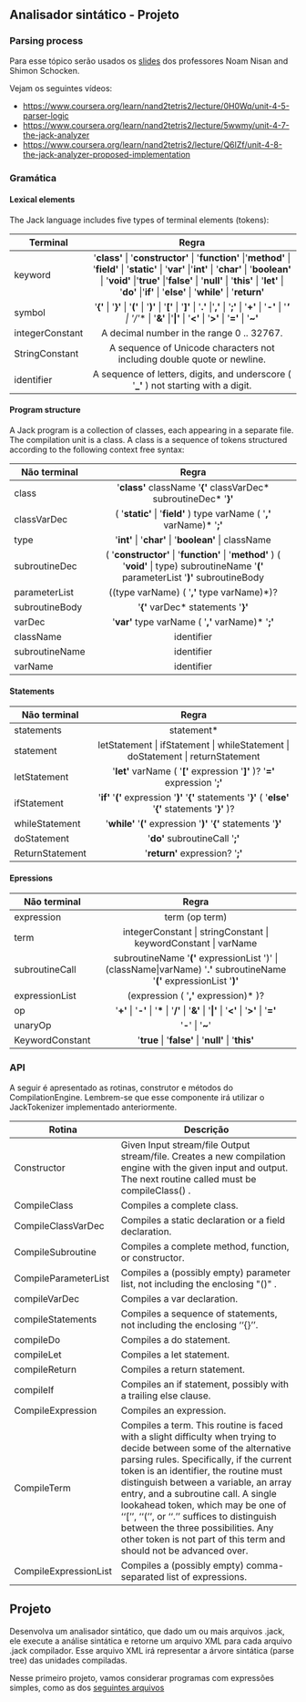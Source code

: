 ## Analisador sintático - Projeto


### Parsing process

Para esse tópico serão usados os [slides](./parsing_process.pdf) dos professores Noam Nisan and Shimon Schocken.

Vejam os seguintes vídeos:

* https://www.coursera.org/learn/nand2tetris2/lecture/0H0Wq/unit-4-5-parser-logic
* https://www.coursera.org/learn/nand2tetris2/lecture/5wwmy/unit-4-7-the-jack-analyzer
* https://www.coursera.org/learn/nand2tetris2/lecture/Q6IZf/unit-4-8-the-jack-analyzer-proposed-implementation

### Gramática


#### Lexical elements 

The Jack language includes five types of terminal elements (tokens):

| Terminal        | Regra   | 
| ------------- |:-------------:|
|keyword |    '**class'** \| '**constructor'** \| '**function'** \|'**method'** \| '**field'** \| '**static'** \| '**var'** \|'**int'** \| '**char'** \| '**boolean'** \| '**void'** \|'**true'** \|'**false'** \| '**null'** \| '**this'** \| '**let'** \| '**do'** \|'**if'** \| '**else'** \| '**while'** \| '**return'**
|symbol| '**{'** \| '**}'** \| '**('** \| '**)'** \| '**['** \| '**]'** \| '**.'** \|'**,'** \| '**;'** \| '**+'** \| '**-'** \| '***'** \| '**/'** \| '**&'** \|'**\|'** \| '**<'** \| '**>'** \| '**='** \| '**~'**
|integerConstant|  A decimal number in the range 0 .. 32767.
|StringConstant|  A sequence of Unicode characters not including double quote or newline.
|identifier| A sequence of letters, digits, and underscore ( '**_'** ) not starting with a digit.


#### Program structure

A Jack program is a collection of classes, each appearing in a separate file. The compilation unit is a class. A class is a sequence of tokens structured according to the following context free syntax:

| Não terminal        | Regra   | 
| ------------- |:-------------:|
|class| '**class'** className '**{'** classVarDec* subroutineDec* '**}'**
|classVarDec| ( '**static'** \| '**field'** ) type varName ( '**,'** varName)* '**;'**
|type|'**int'** \| '**char'** \| '**boolean'** \| className
|subroutineDec| ( '**constructor'** \| '**function'** \| '**method'** ) ( '**void'** \| type) subroutineName '**('** parameterList '**)'** subroutineBody
|parameterList| ((type varName) ( '**,'** type varName)*)?
|subroutineBody|'**{'** varDec* statements '**}'**
|varDec| '**var'** type varName ( '**,'** varName)* '**;'**
|className| identifier
|subroutineName| identifier
|varName| identifier


#### Statements

| Não terminal        | Regra   | 
| ------------- |:-------------:|
|statements| statement*
|statement| letStatement \| ifStatement \| whileStatement \| doStatement \| returnStatement
|letStatement|'**let'** varName ( '**['** expression '**]'** )? '**='** expression '**;'**
|ifStatement| '**if'** '**('** expression '**)'** '**{'** statements '**}'** ( '**else'** '**{'** statements '**}'** )?
|whileStatement| '**while'** '**('** expression '**)'** '**{'** statements '**}'**
|doStatement| '**do'** subroutineCall '**;'**
|ReturnStatement| '**return'** expression? '**;'**


#### Epressions

| Não terminal        | Regra   | 
| ------------- |:-------------:|
|expression| term (op term)|
|term | integerConstant \| stringConstant \| keywordConstant \| varName |
|subroutineCall| subroutineName '**('** expressionList ')' \| (className\|varName) '**.'** subroutineName '**('** expressionList '**)'**|
|expressionList| (expression ( '**,'** expression)* )?
op| '**+'** \| '**-'** \| '**\*** \| '**/'** \| '**&'** \| '**\|'** \| '**<'** \| '**>'** \| '**='**
|unaryOp|'**-**' \| '**~**'
|KeywordConstant|'**true** \| '**false'** \| '**null'** \| '**this'**




### API

A seguir é apresentado as rotinas, construtor e métodos do CompilationEngine. Lembrem-se que esse componente irá utilizar o JackTokenizer implementado anteriormente.

| Rotina                 | Descrição                                                                                                                                                                                                                                                                                                                                                                                                                                                                                  |
|------------------------|--------------------------------------------------------------------------------------------------------------------------------------------------------------------------------------------------------------------------------------------------------------------------------------------------------------------------------------------------------------------------------------------------------------------------------------------------------------------------------------------|
| Constructor            |  Given Input stream/file Output stream/file. Creates a new compilation engine with the given input and output. The next routine called must be compileClass() .                                                                                                                                                                                                                                                                                                                            |
| CompileClass           |  Compiles a complete class.                                                                                                                                                                                                                                                                                                                                                                                                                                                                |
| CompileClassVarDec     |  Compiles a static declaration or a field declaration.                                                                                                                                                                                                                                                                                                                                                                                                                                     |
| CompileSubroutine      |  Compiles a complete method, function, or constructor.                                                                                                                                                                                                                                                                                                                                                                                                                                     |
| CompileParameterList   |  Compiles a (possibly empty) parameter list, not including the enclosing "()" .                                                                                                                                                                                                                                                                                                                                                                                                            |
| compileVarDec          |  Compiles a var declaration.                                                                                                                                                                                                                                                                                                                                                                                                                                                               |
| compileStatements      |  Compiles a sequence of statements, not including the enclosing ‘‘{}’’.                                                                                                                                                                                                                                                                                                                                                                                                                    |
| compileDo              |  Compiles a do statement.                                                                                                                                                                                                                                                                                                                                                                                                                                                                  |
| compileLet             |  Compiles a let statement.                                                                                                                                                                                                                                                                                                                                                                                                                                                                 |
| compileReturn          |  Compiles a return statement.                                                                                                                                                                                                                                                                                                                                                                                                                                                              |
| compileIf              |  Compiles an if statement, possibly with a trailing else clause.                                                                                                                                                                                                                                                                                                                                                                                                                           |
| CompileExpression      |  Compiles an expression.                                                                                                                                                                                                                                                                                                                                                                                                                                                                   |
| CompileTerm            |  Compiles a term. This routine is faced with a slight difficulty when trying to decide between some of the alternative parsing rules. Specifically, if the current token is an identifier, the routine must distinguish between a variable, an array entry, and a subroutine call. A single lookahead token, which may be one of ‘‘[’’, ‘‘(’’, or ‘‘.’’ suffices to distinguish between the three possibilities. Any other token is not part of this term and should not be advanced over. |
| CompileExpressionList  |  Compiles a (possibly empty) comma-separated list of expressions.                                                                                                                                                                                                                                                                                                                                                                                                                          |

## Projeto

Desenvolva um analisador sintático, que dado um ou mais arquivos .jack, ele execute a análise sintática e retorne um arquivo XML para cada arquivo .jack compilador. Esse arquivo XML irá representar a árvore sintática (parse tree) das unidades compiladas.

Nesse primeiro projeto, vamos considerar programas com expressões simples, como as dos [seguintes arquivos](../projetos/02)






